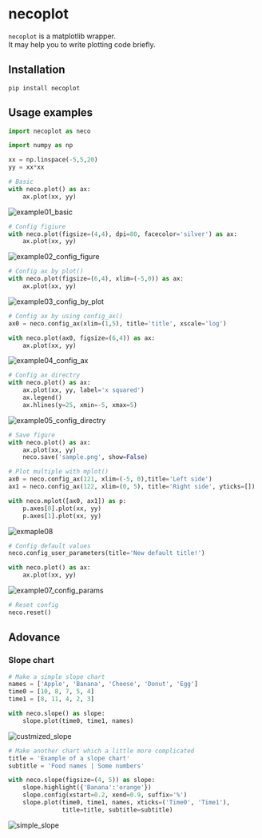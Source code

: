 # necoplot
`necoplot` is a matplotlib wrapper.  
It may help you to write plotting code briefly.


## Installation
`pip install necoplot`


## Usage examples

```python
import necoplot as neco

import numpy as np

xx = np.linspace(-5,5,20)
yy = xx*xx

# Basic
with neco.plot() as ax:
    ax.plot(xx, yy)
```
![example01_basic](https://user-images.githubusercontent.com/104950574/167246388-d9b5fe6b-dd30-4609-9ded-e96fa6016959.jpeg)


```python
# Config figiure
with neco.plot(figsize=(4,4), dpi=80, facecolor='silver') as ax:
    ax.plot(xx, yy)
```
![example02_config_figure](https://user-images.githubusercontent.com/104950574/167246391-5f91a775-a8d6-48b6-bfee-7304efe7076f.jpeg)


```python
# Config ax by plot() 
with neco.plot(figsize=(6,4), xlim=(-5,0)) as ax:
    ax.plot(xx, yy) 
```
![example03_config_by_plot](https://user-images.githubusercontent.com/104950574/167246392-efc17842-a9ad-4fe9-9823-a3ce0c32281a.jpeg)


```python
# Config ax by using config_ax()
ax0 = neco.config_ax(xlim=(1,5), title='title', xscale='log')

with neco.plot(ax0, figsize=(6,4)) as ax:
    ax.plot(xx, yy)
```
![example04_config_ax](https://user-images.githubusercontent.com/104950574/167246394-13d89094-f43f-4d66-8adf-f8b59a3fb4ca.jpeg)


```python
# Config ax directry
with neco.plot() as ax:
    ax.plot(xx, yy, label='x squared')
    ax.legend()
    ax.hlines(y=25, xmin=-5, xmax=5)
```
![example05_config_directry](https://user-images.githubusercontent.com/104950574/167246396-d5fefe64-1db5-4252-8ab0-1d119f77a113.jpeg)

```python
# Save figure
with neco.plot() as ax:
    ax.plot(xx, yy)
    neco.save('sample.png', show=False)
```

```python
# Plot multiple with mplot()
ax0 = neco.config_ax(121, xlim=(-5, 0),title='Left side')
ax1 = neco.config_ax(122, xlim=(0, 5), title='Right side', yticks=[])

with neco.mplot([ax0, ax1]) as p:
    p.axes[0].plot(xx, yy)
    p.axes[1].plot(xx, yy)
```
![exmaple08](https://user-images.githubusercontent.com/104950574/167278508-0a7483d3-08f7-495f-9c02-9a689a546dde.jpeg)

```python
# Config default values
neco.config_user_parameters(title='New default title!')

with neco.plot() as ax:
    ax.plot(xx, yy)
```
![example07_config_params](https://user-images.githubusercontent.com/104950574/167246398-33484f92-f70b-4629-b8cd-86854ed1a2c3.jpeg)


```python
# Reset config
neco.reset()

```

## Adovance
### Slope chart

```python
# Make a simple slope chart
names = ['Apple', 'Banana', 'Cheese', 'Donut', 'Egg']
time0 = [10, 8, 7, 5, 4]
time1 = [8, 11, 4, 2, 3]

with neco.slope() as slope:
    slope.plot(time0, time1, names)
```
![custmized_slope](https://user-images.githubusercontent.com/104950574/169690693-525e79c9-b955-4fa9-a6a8-0cb7e8aa6a1b.jpeg)


```python
# Make another chart which a little more complicated
title = 'Example of a slope chart'
subtitle = 'Food names | Some numbers'

with neco.slope(figsize=(4, 5)) as slope:
    slope.highlight({'Banana':'orange'})
    slope.config(xstart=0.2, xend=0.9, suffix='%')
    slope.plot(time0, time1, names, xticks=('Time0', 'Time1'), 
               title=title, subtitle=subtitle)
```
![simple_slope](https://user-images.githubusercontent.com/104950574/169690698-fb64f95f-8388-4c88-914e-60089082c856.jpeg)
